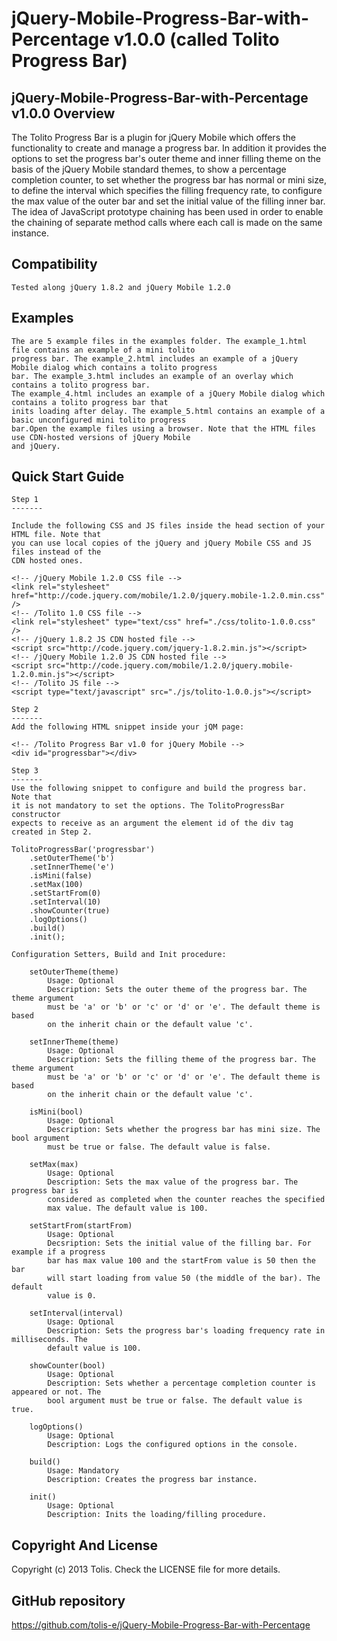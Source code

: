 jQuery-Mobile-Progress-Bar-with-Percentage v1.0.0 (called Tolito Progress Bar)
=========================================================

jQuery-Mobile-Progress-Bar-with-Percentage v1.0.0 Overview
--------

The Tolito Progress Bar is a plugin for jQuery Mobile which offers the functionality to create and manage a progress bar. 
In addition it provides the options to set the progress bar's outer theme and inner filling theme on the basis of the 
jQuery Mobile standard themes, to show a percentage completion counter, to set whether the progress bar has normal or 
mini size, to define the interval which specifies the filling frequency rate, to configure the max value of the outer 
bar and set the initial value of the filling inner bar. The idea of JavaScript prototype chaining has been used in order 
to enable the chaining of separate method calls where each call is made on the same instance. 

Compatibility
--------

    Tested along jQuery 1.8.2 and jQuery Mobile 1.2.0

Examples
-------
	
	The are 5 example files in the examples folder. The example_1.html file contains an example of a mini tolito 
	progress bar. The example_2.html includes an example of a jQuery Mobile dialog which contains a tolito progress 
	bar. The example_3.html includes an example of an overlay which contains a tolito progress bar. 
	The example_4.html includes an example of a jQuery Mobile dialog which contains a tolito progress bar that 
	inits loading after delay. The example_5.html contains an example of a basic unconfigured mini tolito progress 
	bar.Open the example files using a browser. Note that the HTML files use CDN-hosted versions of jQuery Mobile 
	and jQuery.

Quick Start Guide
---------------
	
	Step 1
	-------

	Include the following CSS and JS files inside the head section of your HTML file. Note that
	you can use local copies of the jQuery and jQuery Mobile CSS and JS files instead of the
	CDN hosted ones.
	
	<!-- /jQuery Mobile 1.2.0 CSS file -->
	<link rel="stylesheet" href="http://code.jquery.com/mobile/1.2.0/jquery.mobile-1.2.0.min.css" />
	<!-- /Tolito 1.0 CSS file -->
	<link rel="stylesheet" type="text/css" href="./css/tolito-1.0.0.css" />
	<!-- /jQuery 1.8.2 JS CDN hosted file -->
	<script src="http://code.jquery.com/jquery-1.8.2.min.js"></script>
	<!-- /jQuery Mobile 1.2.0 JS CDN hosted file -->
	<script src="http://code.jquery.com/mobile/1.2.0/jquery.mobile-1.2.0.min.js"></script>
	<!-- /Tolito JS file -->
	<script type="text/javascript" src="./js/tolito-1.0.0.js"></script>

	Step 2
	-------
	Add the following HTML snippet inside your jQM page:
	
	<!-- /Tolito Progress Bar v1.0 for jQuery Mobile -->
	<div id="progressbar"></div>
	
	Step 3
	-------
	Use the following snippet to configure and build the progress bar. Note that
	it is not mandatory to set the options. The TolitoProgressBar constructor 
	expects to receive as an argument the element id of the div tag created in Step 2.
	
	TolitoProgressBar('progressbar')
		.setOuterTheme('b')
		.setInnerTheme('e')
		.isMini(false)
		.setMax(100)
		.setStartFrom(0)
		.setInterval(10)
		.showCounter(true)
		.logOptions()
		.build()
		.init();
	
	Configuration Setters, Build and Init procedure:
	
		setOuterTheme(theme)
			Usage: Optional
			Description: Sets the outer theme of the progress bar. The theme argument
			must be 'a' or 'b' or 'c' or 'd' or 'e'. The default theme is based
			on the inherit chain or the default value 'c'.
			
		setInnerTheme(theme)
			Usage: Optional
			Description: Sets the filling theme of the progress bar. The theme argument
			must be 'a' or 'b' or 'c' or 'd' or 'e'. The default theme is based
			on the inherit chain or the default value 'c'.
		
		isMini(bool)
			Usage: Optional
			Description: Sets whether the progress bar has mini size. The bool argument
			must be true or false. The default value is false.
			
		setMax(max)
			Usage: Optional
			Description: Sets the max value of the progress bar. The progress bar is
			considered as completed when the counter reaches the specified
			max value. The default value is 100.
			
		setStartFrom(startFrom)
			Usage: Optional
			Decsription: Sets the initial value of the filling bar. For example if a progress
			bar has max value 100 and the startFrom value is 50 then the bar
			will start loading from value 50 (the middle of the bar). The default
			value is 0.
		
		setInterval(interval)
			Usage: Optional
			Description: Sets the progress bar's loading frequency rate in milliseconds. The 
			default value is 100.
			
		showCounter(bool)
			Usage: Optional
			Description: Sets whether a percentage completion counter is appeared or not. The
			bool argument must be true or false. The default value is true.
		
		logOptions()
			Usage: Optional
			Description: Logs the configured options in the console.
			
		build()
			Usage: Mandatory
			Description: Creates the progress bar instance.
			
		init()
			Usage: Optional
			Description: Inits the loading/filling procedure.

Copyright And License
---------------------

Copyright (c) 2013 Tolis. Check the LICENSE file for more details.

GitHub repository
-------------------

https://github.com/tolis-e/jQuery-Mobile-Progress-Bar-with-Percentage
